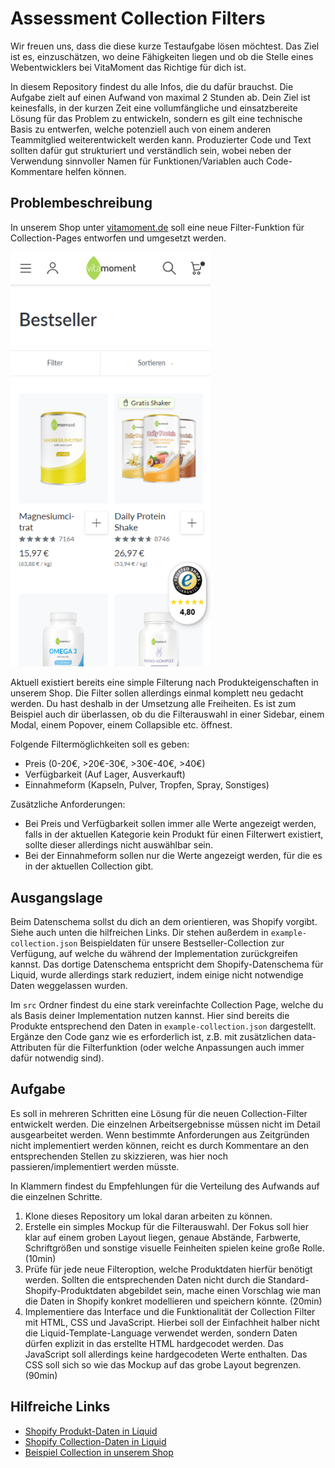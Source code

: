 # Assessment Collection Filters

Wir freuen uns, dass die diese kurze Testaufgabe lösen möchtest. Das Ziel ist es, einzuschätzen, wo deine Fähigkeiten liegen und ob die Stelle eines Webentwicklers bei VitaMoment das Richtige für dich ist.

In diesem Repository findest du alle Infos, die du dafür brauchst. Die Aufgabe zielt auf einen Aufwand von maximal 2 Stunden ab. Dein Ziel ist keinesfalls, in der kurzen Zeit eine vollumfängliche und einsatzbereite Lösung für das Problem zu entwickeln, sondern es gilt eine technische Basis zu entwerfen, welche potenziell auch von einem anderen Teammitglied weiterentwickelt werden kann. Produzierter Code und Text sollten dafür gut strukturiert und verständlich sein, wobei neben der Verwendung sinnvoller Namen für Funktionen/Variablen auch Code-Kommentare helfen können.

## Problembeschreibung

In unserem Shop unter [vitamoment.de](vitamoment.de) soll eine neue Filter-Funktion für Collection-Pages entworfen und umgesetzt werden.

<img src="./Screen_Collection_Page.png" alt="Screenshot unserer Collection Page" width="320"/>

Aktuell existiert bereits eine simple Filterung nach Produkteigenschaften in unserem Shop. Die Filter sollen allerdings einmal komplett neu gedacht werden. Du hast deshalb in der Umsetzung alle Freiheiten. Es ist zum Beispiel auch dir überlassen, ob du die Filterauswahl in einer Sidebar, einem Modal, einem Popover, einem Collapsible etc. öffnest.

Folgende Filtermöglichkeiten soll es geben:
- Preis (0-20€, >20€-30€, >30€-40€, >40€)
- Verfügbarkeit (Auf Lager, Ausverkauft)
- Einnahmeform (Kapseln, Pulver, Tropfen, Spray, Sonstiges)

Zusätzliche Anforderungen:
- Bei Preis und Verfügbarkeit sollen immer alle Werte angezeigt werden, falls in der aktuellen Kategorie kein Produkt für einen Filterwert existiert, sollte dieser allerdings nicht auswählbar sein.
- Bei der Einnahmeform sollen nur die Werte angezeigt werden, für die es in der aktuellen Collection gibt.

## Ausgangslage

Beim Datenschema sollst du dich an dem orientieren, was Shopify vorgibt. Siehe auch unten die hilfreichen Links. Dir stehen außerdem in `example-collection.json` Beispieldaten für unsere Bestseller-Collection zur Verfügung, auf welche du während der Implementation zurückgreifen kannst. Das dortige Datenschema entspricht dem Shopify-Datenschema für Liquid, wurde allerdings stark reduziert, indem einige nicht notwendige Daten weggelassen wurden.

Im `src` Ordner findest du eine stark vereinfachte Collection Page, welche du als Basis deiner Implementation nutzen kannst. Hier sind bereits die Produkte entsprechend den Daten in `example-collection.json` dargestellt. Ergänze den Code ganz wie es erforderlich ist, z.B. mit zusätzlichen data-Attributen für die Filterfunktion (oder welche Anpassungen auch immer dafür notwendig sind).

## Aufgabe

Es soll in mehreren Schritten eine Lösung für die neuen Collection-Filter entwickelt werden. Die einzelnen Arbeitsergebnisse müssen nicht im Detail ausgearbeitet werden. Wenn bestimmte Anforderungen aus Zeitgründen nicht implementiert werden können, reicht es durch Kommentare an den entsprechenden Stellen zu skizzieren, was hier noch passieren/implementiert werden müsste.

In Klammern findest du Empfehlungen für die Verteilung des Aufwands auf die einzelnen Schritte.

1. Klone dieses Repository um lokal daran arbeiten zu können.
1. Erstelle ein simples Mockup für die Filterauswahl. Der Fokus soll hier klar auf einem groben Layout liegen, genaue Abstände, Farbwerte, Schriftgrößen und sonstige visuelle Feinheiten spielen keine große Rolle. (10min)
2. Prüfe für jede neue Filteroption, welche Produktdaten hierfür benötigt werden. Sollten die entsprechenden Daten nicht durch die Standard-Shopify-Produktdaten abgebildet sein, mache einen Vorschlag wie man die Daten in Shopify konkret modellieren und speichern könnte. (20min)
3. Implementiere das Interface und die Funktionalität der Collection Filter mit HTML, CSS und JavaScript. Hierbei soll der Einfachheit halber nicht die Liquid-Template-Language verwendet werden, sondern Daten dürfen explizit in das erstellte HTML hardgecodet werden. Das JavaScript soll allerdings keine hardgecodeten Werte enthalten. Das CSS soll sich so wie das Mockup auf das grobe Layout begrenzen. (90min)

## Hilfreiche Links
- [Shopify Produkt-Daten in Liquid](https://shopify.dev/docs/api/liquid/objects/product)
- [Shopify Collection-Daten in Liquid](https://shopify.dev/docs/api/liquid/objects/collection)
- [Beispiel Collection in unserem Shop](https://vitamoment.de/collections/bestseller)